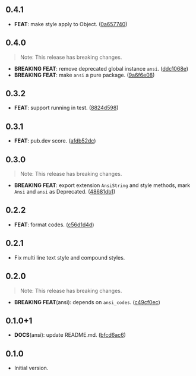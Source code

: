 ## 0.4.1

 - **FEAT**: make style apply to Object. ([0a657740](https://github.com/hyiso/ansi/commit/0a6577402c9ef46f4fa44404a3e1eb28dd9a87b8))

## 0.4.0

> Note: This release has breaking changes.

 - **BREAKING** **FEAT**: remove deprecated global instance `ansi`. ([ddc1068e](https://github.com/hyiso/ansi/commit/ddc1068e46c0c708a5b27808b145ab9d2b91fb51))
 - **BREAKING** **FEAT**: make `ansi` a pure package. ([9a6f6e08](https://github.com/hyiso/ansi/commit/9a6f6e0853cf4ded0710601215b500b1b204735f))

## 0.3.2

 - **FEAT**: support running in test. ([8824d598](https://github.com/hyiso/ansi/commit/8824d598d07b1ae2e8bc26fc1d304862e5ea7111))

## 0.3.1

 - **FEAT**: pub.dev score. ([afdb52dc](https://github.com/hyiso/ansi/commit/afdb52dcad6c26706a037d1ae62fade7fb6026c9))

## 0.3.0

> Note: This release has breaking changes.

 - **BREAKING** **FEAT**: export extension `AnsiString` and style methods, mark `Ansi` and `ansi` as Deprecated. ([48681db1](https://github.com/hyiso/ansi/commit/48681db1bc747b85a83a6cc13b8b49bd3665b3ec))

## 0.2.2

 - **FEAT**: format codes. ([c56d1d4d](https://github.com/hyiso/ansi/commit/c56d1d4d08a658743ba799b142a0f21298cab6c3))

## 0.2.1

 - Fix multi line text style and compound styles.

## 0.2.0

> Note: This release has breaking changes.

 - **BREAKING** **FEAT**(ansi): depends on `ansi_codes`. ([c49cf0ec](https://github.com/hyiso/ansi/commit/c49cf0ecbc576eff4ec84c704df4325286930495))

## 0.1.0+1

 - **DOCS**(ansi): update README.md. ([bfcd6ac6](https://github.com/hyiso/ansi/commit/bfcd6ac6a760ed0866f425fe6e2272d1c12daaf5))

## 0.1.0

- Initial version.
